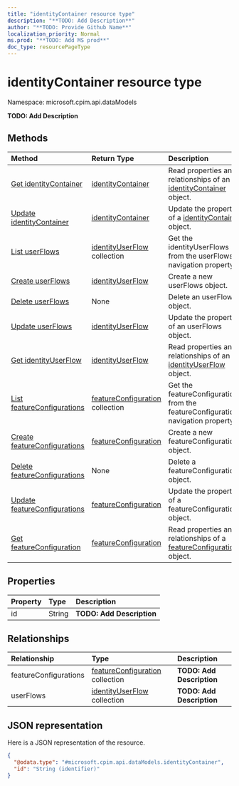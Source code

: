 ```yaml
---
title: "identityContainer resource type"
description: "**TODO: Add Description**"
author: "**TODO: Provide Github Name**"
localization_priority: Normal
ms.prod: "**TODO: Add MS prod**"
doc_type: resourcePageType
---
```


# identityContainer resource type


Namespace: microsoft.cpim.api.dataModels

**TODO: Add Description**

## Methods
|Method|Return Type|Description|
|:---|:---|:---|
|[Get identityContainer](../api/microsoft.cpim.api.datamodels-identitycontainer-get.md)|[identityContainer](../resources/microsoft.cpim.api.datamodels-identitycontainer.md)|Read properties and relationships of an [identityContainer](../resources/microsoft.cpim.api.datamodels-identitycontainer.md) object.|
|[Update identityContainer](../api/microsoft.cpim.api.datamodels-identitycontainer-update.md)|[identityContainer](../resources/microsoft.cpim.api.datamodels-identitycontainer.md)|Update the properties of a [identityContainer](../resources/microsoft.cpim.api.datamodels-identitycontainer.md) object.|
|[List userFlows](../api/microsoft.cpim.api.datamodels-identitycontainer-list-userflows.md)|[identityUserFlow](../resources/microsoft.cpim.api.datamodels-identityuserflow.md) collection|Get the identityUserFlows from the userFlows navigation property.|
|[Create userFlows](../api/microsoft.cpim.api.datamodels-identitycontainer-post-userflows.md)|[identityUserFlow](../resources/microsoft.cpim.api.datamodels-identityuserflow.md)|Create a new userFlows object.|
|[Delete userFlows](../api/microsoft.cpim.api.datamodels-identitycontainer-delete-userflows.md)|None|Delete an userFlows object.|
|[Update userFlows](../api/microsoft.cpim.api.datamodels-identitycontainer-update-userflows.md)|[identityUserFlow](../resources/microsoft.cpim.api.datamodels-identityuserflow.md)|Update the properties of an userFlows object.|
|[Get identityUserFlow](../api/microsoft.cpim.api.datamodels-identityuserflow-get.md)|[identityUserFlow](../resources/microsoft.cpim.api.datamodels-identityuserflow.md)|Read properties and relationships of an [identityUserFlow](../resources/microsoft.cpim.api.datamodels-identityuserflow.md) object.|
|[List featureConfigurations](../api/microsoft.cpim.api.datamodels-identitycontainer-list-featureconfigurations.md)|[featureConfiguration](../resources/microsoft.cpim.api.datamodels-featureconfiguration.md) collection|Get the featureConfigurations from the featureConfigurations navigation property.|
|[Create featureConfigurations](../api/microsoft.cpim.api.datamodels-identitycontainer-post-featureconfigurations.md)|[featureConfiguration](../resources/microsoft.cpim.api.datamodels-featureconfiguration.md)|Create a new featureConfigurations object.|
|[Delete featureConfigurations](../api/microsoft.cpim.api.datamodels-identitycontainer-delete-featureconfigurations.md)|None|Delete a featureConfigurations object.|
|[Update featureConfigurations](../api/microsoft.cpim.api.datamodels-identitycontainer-update-featureconfigurations.md)|[featureConfiguration](../resources/microsoft.cpim.api.datamodels-featureconfiguration.md)|Update the properties of a featureConfigurations object.|
|[Get featureConfiguration](../api/microsoft.cpim.api.datamodels-featureconfiguration-get.md)|[featureConfiguration](../resources/microsoft.cpim.api.datamodels-featureconfiguration.md)|Read properties and relationships of a [featureConfiguration](../resources/microsoft.cpim.api.datamodels-featureconfiguration.md) object.|

## Properties
|Property|Type|Description|
|:---|:---|:---|
|id|String|**TODO: Add Description**|

## Relationships
|Relationship|Type|Description|
|:---|:---|:---|
|featureConfigurations|[featureConfiguration](../resources/microsoft.cpim.api.datamodels-featureconfiguration.md) collection|**TODO: Add Description**|
|userFlows|[identityUserFlow](../resources/microsoft.cpim.api.datamodels-identityuserflow.md) collection|**TODO: Add Description**|

## JSON representation
Here is a JSON representation of the resource.
<!-- {
  "blockType": "resource",
  "keyProperty": "id",
  "@odata.type": "microsoft.cpim.api.dataModels.identityContainer",
  "baseType": "",
  "openType": false
}
-->
``` json
{
  "@odata.type": "#microsoft.cpim.api.dataModels.identityContainer",
  "id": "String (identifier)"
}
```

